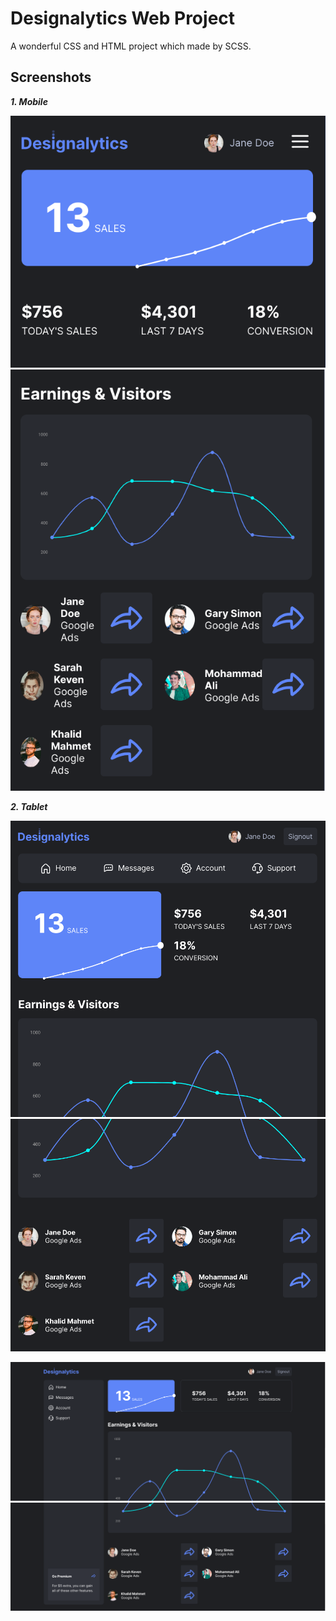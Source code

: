 # Designalytics Web Project

A wonderful CSS and HTML project which made by SCSS. 



## Screenshots

***1. Mobile***

![Alt text](image-4.png)
![Alt text](image-5.png)

***2. Tablet***

![Alt text](image-2.png)
![Alt text](image-3.png)


![Alt text](image.png)
![Alt text](image-1.png)

